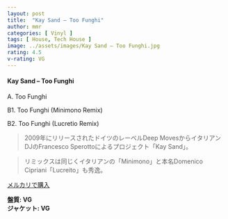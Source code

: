 ```yaml
---
layout: post
title:  "Kay Sand – Too Funghi"
author: mmr
categories: [ Vinyl ]
tags: [ House, Tech House ]
image: ../assets/images/Kay Sand – Too Funghi.jpg
rating: 4.5
v-rating: VG
---
```


#### Kay Sand – Too Funghi

A. Too Funghi

B1. Too Funghi (Minimono Remix)

B2. Too Funghi (Lucretio Remix)

> 2009年にリリースされたドイツのレーベルDeep MovesからイタリアンDJのFrancesco Sperottoによるプロジェクト「Kay Sand」。

> リミックスは同じくイタリアンの「Minimono」と本名Domenico Cipriani「Lucreito」も秀逸。



[メルカリで購入](https://jp.mercari.com/item/m63658613527)


<div class="mt-4 mb-4 d-flex align-items-center">
<strong class="mr-1">盤質: VG</strong>
</div>
<div class="mt-4 mb-4 d-flex align-items-center">
<strong class="mr-1">ジャケット: VG</strong>
</div>
